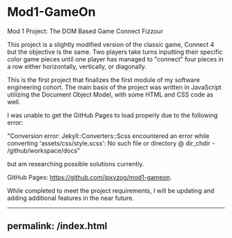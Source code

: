 # Mod1-GameOn
Mod 1 Project: The DOM Based Game
Connect Fizzour

This project is a slightly modified version of the classic game, Connect 4 but the objective is the same. Two players take turns inputting their specific color game pieces until one player has managed to "connect" four pieces in a row either horizontally, vertically, or diagonally.

This is the first project that finalizes the first module of my software engineering cohort. The main basis of the project was written in JavaScript utilizing the Document Object Model, with some HTML and CSS code as well.

I was unable to get the GitHub Pages to load properly due to the following error: 

"Conversion error: Jekyll::Converters::Scss encountered an error while converting 'assets/css/style.scss':                     No such file or directory @ dir_chdir - /github/workspace/docs"

but am researching possible solutions currently.

GitHub Pages: https://github.com/jpxyzog/mod1-gameon.

While completed to meet the project requirements, I will be updating and adding additional features in the near future.

---
permalink: /index.html
---